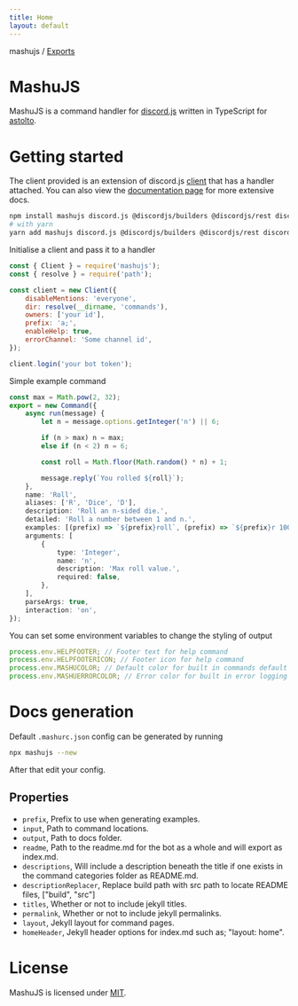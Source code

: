 ```yaml
---
title: Home
layout: default
---
```

mashujs / [Exports](/modules/)

# MashuJS

MashuJS is a command handler for [discord.js](https://discord.js.org/#/) written in TypeScript for [astolto](https://github.com/EpokTarren/astolto).

# Getting started

The client provided is an extension of discord.js [client](https://discord.js.org/#/docs/main/stable/class/Client) that has a handler attached. You can also view the [documentation page](https://mashu.tarren.moe/) for more extensive docs.

```sh
npm install mashujs discord.js @discordjs/builders @discordjs/rest discord-api-types
# with yarn
yarn add mashujs discord.js @discordjs/builders @discordjs/rest discord-api-types
```

Initialise a client and pass it to a handler

```js
const { Client } = require('mashujs');
const { resolve } = require('path');

const client = new Client({
	disableMentions: 'everyone',
	dir: resolve(__dirname, 'commands'),
	owners: ['your id'],
	prefix: 'a;',
	enableHelp: true,
	errorChannel: 'Some channel id',
});

client.login('your bot token');
```

Simple example command

```ts
const max = Math.pow(2, 32);
export = new Command({
	async run(message) {
		let n = message.options.getInteger('n') || 6;

		if (n > max) n = max;
		else if (n < 2) n = 6;

		const roll = Math.floor(Math.random() * n) + 1;

		message.reply(`You rolled ${roll}`);
	},
	name: 'Roll',
	aliases: ['R', 'Dice', 'D'],
	description: 'Roll an n-sided die.',
	detailed: 'Roll a number between 1 and n.',
	examples: [(prefix) => `${prefix}roll`, (prefix) => `${prefix}r 1000`, (prefix) => `${prefix}d 1000000`],
	arguments: [
		{
			type: 'Integer',
			name: 'n',
			description: 'Max roll value.',
			required: false,
		},
	],
	parseArgs: true,
	interaction: 'on',
});
```

You can set some environment variables to change the styling of output

```js
process.env.HELPFOOTER; // Footer text for help command
process.env.HELPFOOTERICON; // Footer icon for help command
process.env.MASHUCOLOR; // Default color for built in commands default "0xff80cc"
process.env.MASHUERRORCOLOR; // Error color for built in error logging default "0xff8080"
```

# Docs generation

Default `.mashurc.json` config can be generated by running

```sh
npx mashujs --new
```

After that edit your config.

## Properties

- `prefix`, Prefix to use when generating examples.
- `input`, Path to command locations.
- `output`, Path to docs folder.
- `readme`, Path to the readme.md for the bot as a whole and will export as index.md.
- `descriptions`, Will include a description beneath the title if one exists in the command categories folder as README.md.
- `descriptionReplacer`, Replace build path with src path to locate README files, ["build", "src"]
- `titles`, Whether or not to include jekyll titles.
- `permalink`, Whether or not to include jekyll permalinks.
- `layout`, Jekyll layout for command pages.
- `homeHeader`, Jekyll header options for index.md such as; "layout: home".

# License

MashuJS is licensed under [MIT](https://github.com/EpokTarren/mashu/blob/master/LICENSE).
